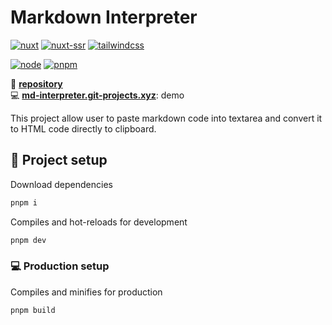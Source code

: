 # **Markdown Interpreter**

[![nuxt](https://img.shields.io/static/v1?label=Nuxt&message=v3.*&color=00C58E&style=flat-square&logo=nuxt.js&logoColor=ffffff)](https://nuxtjs.org/)
[![nuxt-ssr](https://img.shields.io/static/v1?label=Designed%20to%20be&message=SSR&color=00C58E&style=flat-square&logo=nuxt.js&logoColor=ffffff)](https://nuxtjs.org/docs/concepts/server-side-rendering/)
[![tailwindcss](https://img.shields.io/static/v1?label=Tailwind%20CSS&message=v3.*&color=38B2AC&style=flat-square&logo=tailwind-css&logoColor=ffffff)](https://tailwindcss.com/)

[![node](https://img.shields.io/static/v1?label=NodeJS&message=v16.15&color=339933&style=flat-square&logo=node.js&logoColor=ffffff)](https://nodejs.org/en)
[![pnpm](https://img.shields.io/static/v1?label=pnpm&message=v7.*&color=F69220&style=flat-square&logo=pnpm&logoColor=ffffff)](https://pnpm.io)

📀 [**repository**](https://gitlab.com/ewilan-riviere/markdown-interpreter)  
💻 [**md-interpreter.git-projects.xyz**](https://md-interpreter.git-projects.xyz): demo  

This project allow user to paste markdown code into textarea and convert it to HTML code directly to clipboard.

## 🔧 Project setup

Download dependencies

```bash
pnpm i
```

Compiles and hot-reloads for development

```bash
pnpm dev
```

### 💻 Production setup

Compiles and minifies for production

```bash
pnpm build
```
